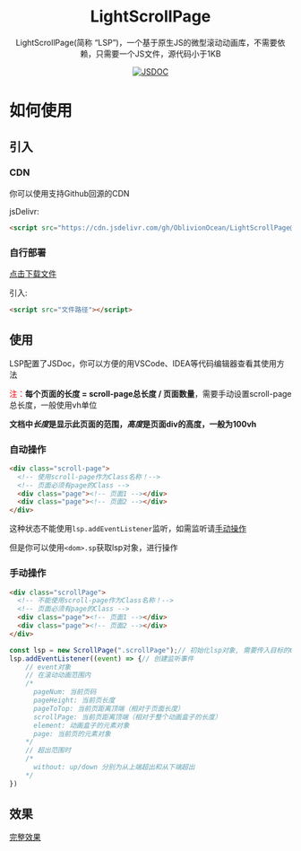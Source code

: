 <h1 align="center">LightScrollPage</h1>
<p align="center">LightScrollPage(简称 “LSP”)，一个基于原生JS的微型滚动动画库，不需要依赖，只需要一个JS文件，源代码小于1KB</p>
<p align="center"><a href="https://github.com/OblivionOcean/LightScrollPage/blob/main/doc/index.html"><img src="https://img.shields.io/badge/JS-Doc-F7DF1E?style=flat-square&logo=javascript&logoColor=fff" alt="JSDOC"></a></p>

# 如何使用
## 引入
### CDN
你可以使用支持Github回源的CDN

jsDelivr:
```html
<script src="https://cdn.jsdelivr.com/gh/OblivionOcean/LightScrollPage@main/index.min.js"></script>
```
### 自行部署
[点击下载文件](https://github.com/OblivionOcean/LightScrollPage/raw/main/index.min.js)

引入:
```html
<script src="文件路径"></script>
```
## 使用
LSP配置了JSDoc，你可以方便的用VSCode、IDEA等代码编辑器查看其使用方法

<font color="#f00">注：</font>**每个页面的长度 = scroll-page总长度 / 页面数量**，需要手动设置scroll-page总长度，一般使用vh单位

**文档中*长度*是显示此页面的范围，*高度*是页面div的高度，一般为100vh**


### 自动操作
```html
<div class="scroll-page">
  <!-- 使用scroll-page作为Class名称！-->
  <!-- 页面必须有page的Class -->
  <div class="page"><!-- 页面1 --></div>
  <div class="page"><!-- 页面2 --></div>
</div>
```

这种状态不能使用`lsp.addEventListener`监听，如需监听请[手动操作](#手动操作)

但是你可以使用`<dom>.sp`获取lsp对象，进行操作

### 手动操作
```html
<div class="scrollPage">
  <!-- 不能使用scroll-page作为Class名称！-->
  <!-- 页面必须有page的Class -->
  <div class="page"><!-- 页面1 --></div>
  <div class="page"><!-- 页面2 --></div>
</div>
```

```js
const lsp = new ScrollPage(".scrollPage");// 初始化lsp对象, 需要传入目标的CSS选择器或者element对象
lsp.addEventListener((event) => {// 创建监听事件
    // event对象
    // 在滚动动画范围内
    /*
      pageNum: 当前页码
      pageHeight: 当前页长度
      pageToTop: 当前页距离顶端（相对于页面长度）
      scrollPage: 当前页距离顶端（相对于整个动画盒子的长度）
      element: 动画盒子的元素对象
      page: 当前页的元素对象
    */
    // 超出范围时
    /*
      without: up/down 分别为从上端超出和从下端超出
    */
})
```

## 效果
[完整效果](https://www.oblivionocean.top/)
